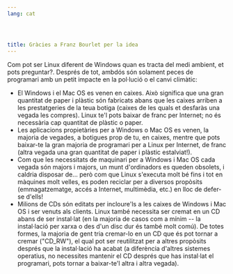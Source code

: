 ```yaml
---
lang: cat




title: Gràcies a Franz Bourlet per la idea
---
```


Com pot ser Linux diferent de Windows quan es tracta del medi ambient, et pots preguntar?. Després de tot, ambdós són solament peces de programari amb un petit impacte en la pol·lució o el canvi climàtic:

<ul>

<li>El Windows i el Mac OS es venen en caixes. Això significa que una gran quantitat de paper i plàstic són fabricats abans que les caixes arriben a les prestatgeries de la teua botiga (caixes de les quals et desfaràs una vegada les compres). Linux te'l pots baixar de franc per Internet; no és necessària cap quantitat de plàstic o paper.</li>

<li>Les aplicacions propietàries per a Windows o Mac OS es venen, la majoria de vegades, a botigues prop de tu, en caixes, mentre que pots baixar-te la gran majoria de programari per a Linux per Internet, de franc (altra vegada una gran quantitat de paper i plàstic estalviat!).</li>

<li>Com que les necessitats de maquinari per a Windows i Mac OS cada vegada són majors i majors, un munt d'ordinadors es queden obsolets, ﻿i caldria disposar de... però com que Linux s'executa molt bé fins i tot en màquines molt velles, es poden reciclar per a diversos propòsits (emmagatzematge, accés a Internet, multimèdia, etc.) en lloc de defer-se d'ells!</li>

<li>Milions de CDs són editats per incloure'ls a les caixes de Windows i Mac OS i ser venuts als clients. Linux també necessita ser cremat en un CD abans de ser instal·lat (en la majoria de casos com a mínim -- la instal·lació per xarxa o des d'un disc dur és també molt comú). De totes formes, la majoria de gent tria cremar-lo en un CD que és pot tornar a cremar ("CD_RW"), el qual pot ser reutilitzat per a altres propòsits després que la instal·lació ha acabat (a diferència d'altres sistemes operatius, no necessites mantenir el CD després que has instal·lat el programari, pots tornar a baixar-te'l altra i altra vegada).</li>

</ul>




